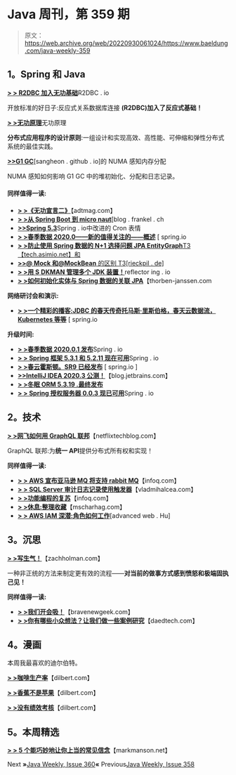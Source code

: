 # Java 周刊，第 359 期

> 原文：<https://web.archive.org/web/20220930061024/https://www.baeldung.com/java-weekly-359>

## 1。Spring 和 Java

[**> > R2DBC 加入无功基础**](https://web.archive.org/web/20220628161944/https://r2dbc.io/2020/11/10/r2dbc-joins-reactive-foundation)R2DBC . io

开放标准的好日子:反应式关系数据库连接 **(R2DBC)加入了反应式基础！**

[**> >无功原理**](https://web.archive.org/web/20220628161944/https://principles.reactive.foundation/)无功原理

**分布式应用程序的设计原则**:一组设计和实现高效、高性能、可伸缩和弹性分布式系统的最佳实践。

[**>>G1 GC**](https://web.archive.org/web/20220628161944/https://sangheon.github.io/2020/11/03/g1-numa.html)[sangheon . github . io]的 NUMA 感知内存分配

NUMA 感知如何影响 G1 GC 中的堆初始化、分配和日志记录。

#### 同样值得一读:

*   [**> >《无功宣言二》**](https://web.archive.org/web/20220628161944/https://adtmag.com/blogs/watersworks/2020/11/new-reactive-manifesto.aspx?m=1)【adtmag.com】
*   [**> >从 Spring Boot 到 micro naut**](https://web.archive.org/web/20220628161944/https://blog.frankel.ch/spring-to-micronaut/)[blog . frankel . ch
*   [**>>Spring 5.3**](https://web.archive.org/web/20220628161944/https://spring.io/blog/2020/11/10/new-in-spring-5-3-improved-cron-expressions)Spring . io中改进的 Cron 表情
*   [**> >春季数据 2020.0——新的值得关注的——概述**](https://web.archive.org/web/20220628161944/https://spring.io/blog/2020/11/06/spring-data-2020-0-new-and-noteworthy-a-general-overview) [ spring.io
*   [**> >防止使用 Spring 数据的 N+1 选择问题 JPA EntityGraph**T3【tech.asimio.net】和](https://web.archive.org/web/20220628161944/https://tech.asimio.net/2020/11/06/Preventing-N-plus-1-select-problem-using-Spring-Data-JPA-EntityGraph.html)
*   [**>>@ Mock 和@MockBean** 的区别 T3[rieckpil . de]](https://web.archive.org/web/20220628161944/https://rieckpil.de/difference-between-mock-and-mockbean-spring-boot-applications/)
*   [**> >用 S** **DKMAN 管理多个 JDK 装置！**](https://web.archive.org/web/20220628161944/https://reflectoring.io/manage-jdks-with-sdkman/)reflector ing . io
*   [**> >如何初始化实体与 Spring 数据的关联 JPA**](https://web.archive.org/web/20220628161944/https://thorben-janssen.com/initialize-associations-spring-data-jpa/)【thorben-janssen.com

**网络研讨会和演示:**

*   [**> >一个精彩的播客:JDBC 的春天传奇托马斯·里斯伯格，春天云数据流，Kubernetes 等等**](https://web.archive.org/web/20220628161944/https://spring.io/blog/2020/11/05/a-bootiful-podcast-spring-legend-thomas-risberg-on-jdbc-spring-cloud-data-flow-kubernetes-and-so-much-more) [ spring.io

**升级时间:**

*   [**> >春季数据 2020.0.1 发布**](https://web.archive.org/web/20220628161944/https://spring.io/blog/2020/11/11/spring-data-2020-0-1-released)Spring . io
*   [**> > Spring 框架 5.3.1 和 5.2.11 现在可用**](https://web.archive.org/web/20220628161944/https://spring.io/blog/2020/11/10/spring-framework-5-3-1-and-5-2-11-available-now)Spring . io
*   [**> >春云霍斯顿。SR9 已经发布**](https://web.archive.org/web/20220628161944/https://spring.io/blog/2020/11/10/spring-cloud-hoxton-sr9-has-been-released) [ spring.io ]
*   [**>>IntelliJ IDEA 2020.3 公测！**](https://web.archive.org/web/20220628161944/https://blog.jetbrains.com/idea/2020/11/intellij-idea-2020-3-goes-beta/)【blog.jetbrains.com】
*   [**> >冬眠 ORM 5.3.19 .最终发布**](https://web.archive.org/web/20220628161944/https://in.relation.to/2020/11/11/hibernate-orm-5319-final-release/)
*   [**> > Spring 授权服务器 0.0.3 现已可用**](https://web.archive.org/web/20220628161944/https://spring.io/blog/2020/11/10/spring-authorization-server-0-0-3-available-now)Spring . io

## 2。技术

[**> >网飞如何用 GraphQL 联邦**](https://web.archive.org/web/20220628161944/https://netflixtechblog.com/how-netflix-scales-its-api-with-graphql-federation-part-1-ae3557c187e2)【netflixtechblog.com】

GraphQL 联邦:为**统一 API**提供分布式所有权和实现！

**同样值得一读:**

*   [**> > AWS 宣布亚马逊 MQ 将支持 rabbit MQ**](https://web.archive.org/web/20220628161944/https://www.infoq.com/news/2020/11/aws-amazon-mq-rabbitmq)【infoq.com】
*   [**> > SQL Server 审计日志记录使用触发器**](https://web.archive.org/web/20220628161944/https://vladmihalcea.com/sql-server-audit-logging-triggers/)【vladmihalcea.com】
*   [**> >功能编程的复苏**](https://web.archive.org/web/20220628161944/https://www.infoq.com/news/2020/11/functional-programming/)【infoq.com】
*   [**> >休息:整理收藏**](https://web.archive.org/web/20220628161944/https://www.mscharhag.com/api-design/collection-sorting)【mscharhag.com】
*   [**> > AWS IAM 深潜:角色如何工作**](https://web.archive.org/web/20220628161944/https://advancedweb.hu/aws-iam-deep-dive-how-roles-work/)[advanced web . Hu]

## 3。沉思

[**> >写生气！**](https://web.archive.org/web/20220628161944/https://zachholman.com/posts/write-angry)【zachholman.com】

一种非正统的方法来制定更有效的流程——**对当前的做事方式感到愤怒和极端固执己见！**

**同样值得一读:**

*   [**> >我们开会吸！**](https://web.archive.org/web/20220628161944/https://bravenewgeek.com/we-suck-at-meetings/)【bravenewgeek.com】
*   [**> >你有哪些小众想法？让我们做一些案例研究**](https://web.archive.org/web/20220628161944/https://daedtech.com/what-are-your-niche-ideas-lets-do-some-case-studies/)【daedtech.com】

## 4。漫画

本周我最喜欢的迪尔伯特。

[**> >咖啡生产率**](https://web.archive.org/web/20220628161944/https://dilbert.com/strip/2020-11-07)【dilbert.com】

[**> >香蕉不是苹果**](https://web.archive.org/web/20220628161944/https://dilbert.com/strip/2020-11-08)【dilbert.com】

[**> >没有绩效考核**](https://web.archive.org/web/20220628161944/https://dilbert.com/strip/2020-11-09)【dilbert.com】

## 5。本周精选

**[> > 5 个能巧妙地让你上当的常见信念](https://web.archive.org/web/20220628161944/https://markmanson.net/5-common-beliefs)**【markmanson.net】

Next **»**[Java Weekly, Issue 360](/web/20220628161944/https://www.baeldung.com/java-weekly-360)**«** Previous[Java Weekly, Issue 358](/web/20220628161944/https://www.baeldung.com/java-weekly-358)